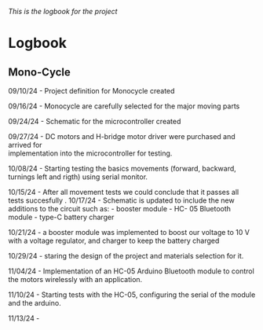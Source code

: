 *This is the logbook for the project*
# Logbook

## Mono-Cycle

09/10/24 - Project definition for Monocycle created

09/16/24 - Monocycle are carefully selected for the major moving parts

09/24/24 - Schematic for the microcontroller created 

09/27/24 - DC motors and H-bridge motor driver were purchased and arrived for     
           implementation into the microcontroller for testing.
           
10/08/24 - Starting testing the basics movements (forward, backward, turnings left and rigth) using serial monitor.
           
10/15/24 - After all movement tests we could conclude that it passes all tests succesfully .
10/17/24 - Schematic is updated to include the new additions to the circuit such as:
           - booster module
           - HC- 05 Bluetooth module
           - type-C battery charger
           
10/21/24 - a booster module was implemented to boost our voltage to 10 V with 
           a voltage regulator,  and charger to keep the battery charged

10/29/24 -  staring the design of the project and materials selection for it.

11/04/24 - Implementation of an HC-05 Arduino Bluetooth module to control the 
           motors wirelessly with an application.
           
11/10/24 - Starting tests with the HC-05, configuring the serial of the module and the arduino.

11/13/24 -
